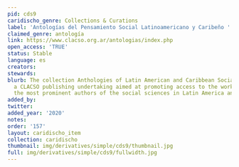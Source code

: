 ```yaml
---
pid: cds9
caridischo_genre: Collections & Curations
label: 'Antologías del Pensamiento Social Latinoamericano y Caribeño '
claimed_genre: antología
link: https://www.clacso.org.ar/antologias/index.php
open_access: 'TRUE'
status: Stable
language: es
creators: 
stewards: 
blurb: The collection Anthologies of Latin American and Caribbean Social Thought is
  a CLACSO publishing undertaking aimed at promoting access to the work of some of
  the most prominent authors of the social sciences in Latin America and the Caribbean.
added_by: 
twitter: 
added_year: '2020'
notes: 
order: '157'
layout: caridischo_item
collection: caridischo
thumbnail: img/derivatives/simple/cds9/thumbnail.jpg
full: img/derivatives/simple/cds9/fullwidth.jpg
---
```

